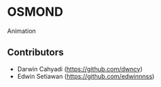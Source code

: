 # OSMOND

Animation

## Contributors

- Darwin Cahyadi (https://github.com/dwncy)
- Edwin Setiawan (https://github.com/edwinnnss)
